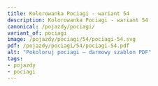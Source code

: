 ```yaml
---
title: Kolorowanka Pociagi - wariant 54
description: Kolorowanka Pociagi - wariant 54
canonical: /pojazdy/pociagi/
variant_of: pociagi
image: /pojazdy/pociagi/54/pociagi-54.svg
pdf: /pojazdy/pociagi/54/pociagi-54.pdf
alt: "Pokoloruj pociagi – darmowy szablon PDF"
tags:
- pojazdy
- pociagi
---
```

